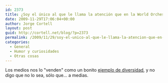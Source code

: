 ```yaml
---
id: 2373
title: ¿Soy el único al que le llama la atención que en la World Orchestra no haya negros?
date: 2009-11-29T17:06:04+00:00
author: Jorge Cortell
layout: post
guid: http://cortell.net/blog/?p=2373
permalink: /2009/11/29/soy-el-unico-al-que-le-llama-la-atencion-que-en-la-world-orchestra-no-haya-negros/
categories:
  - General
  - Humor y curiosidades
  - Otras cosas
---
```

Los medios nos lo "venden" como un bonito <a title="http://www.jmwo.org/" href="http://www.jmwo.org/" target="_blank">ejemplo de diversidad</a>, y no digo que no lo sea, sólo que… a medias.